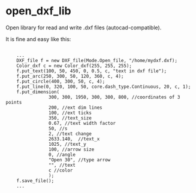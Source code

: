 # open_dxf_lib
Open library for read and write .dxf files (autocad-compatible). 

It is fine and easy like this:


<code>	
	...
	DXF_file f = new DXF_file(Mode.Open_file, "/home/mydxf.dxf); 
	Color_dxf c = new Color_dxf(255, 255, 255);
	f.put_text(100, 50, 450, 0, 0.5, c, "text in dxf file");
	f.put_arc(250, 300, 50, 120, 360, c, 4);
	f.put_circle(400, 300, 50, c, 4);
	f.put_line(0, 320, 100, 50, core.dash_type.Continuous, 20, c, 1);
	f.put_dimension(
				300, 300, 1950, 300, 300, 800, //coordinates of 3 points
				200, //ext dim lines
				100, //ext ticks
				350, //text_size
				0.67, //text width factor
				50, //s
				2, //text change
				2633.140,  //text_x
				1025, //text_y 
				100, //arrow size
				0, //angle
				"Open 30", //type arrow
				"", //text
				c //color
				);
	f.save_file();
	...</code>